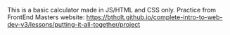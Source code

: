 This is a basic calculator made in JS/HTML and CSS only.
Practice from FrontEnd Masters website: https://btholt.github.io/complete-intro-to-web-dev-v3/lessons/putting-it-all-together/project
